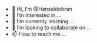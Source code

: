 - 👋 Hi, I’m @Hansaldebran
- 👀 I’m interested in ...
- 🌱 I’m currently learning ...
- 💞️ I’m looking to collaborate on ...
- 📫 How to reach me ...

<!---
Hansaldebran/Hansaldebran is a ✨ special ✨ repository because its `README.md` (this file) appears on your GitHub profile.
You can click the Preview link to take a look at your changes.
--->
